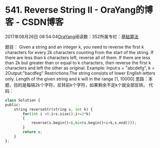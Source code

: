 
# 541. Reverse String II - OraYang的博客 - CSDN博客

2017年08月26日 08:54:04[OraYang](https://me.csdn.net/u010665216)阅读数：352所属专栏：[基础算法](https://blog.csdn.net/column/details/16604.html)



题目：
Given a string and an integer k, you need to reverse the first k characters for every 2k characters counting from the
 start of the string. If there are less than k characters left, reverse all of them. If there are less than 2k but greater than or equal to k characters, then reverse the first k characters and left the other as original.
Example:
Input:s = "abcdefg", k = 2Output:"bacdfeg"
Restrictions:The string consists of lower English letters only.
Length of the given string and k will in the range [1, 10000]
思路：本题，目的是每隔2k个字符，反转前k个字符，如果剩余不足k个就全部反转。
代码：

```python
class Solution {
public:
    string reverseStr(string s, int k) {
        for(int i =0;i<s.size();i+=2*k)
        {
            reverse(s.begin()+i,min(s.begin()+i+k,s.end()));
        }
        return s;
    }
};
```


